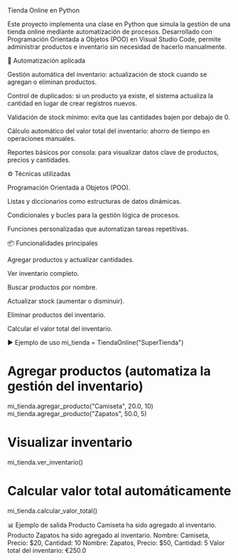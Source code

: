 Tienda Online en Python

Este proyecto implementa una clase en Python que simula la gestión de una tienda online mediante automatización de procesos.
Desarrollado con Programación Orientada a Objetos (POO) en Visual Studio Code, permite administrar productos e inventario sin necesidad de hacerlo manualmente.

🤖 Automatización aplicada

Gestión automática del inventario: actualización de stock cuando se agregan o eliminan productos.

Control de duplicados: si un producto ya existe, el sistema actualiza la cantidad en lugar de crear registros nuevos.

Validación de stock mínimo: evita que las cantidades bajen por debajo de 0.

Cálculo automático del valor total del inventario: ahorro de tiempo en operaciones manuales.

Reportes básicos por consola: para visualizar datos clave de productos, precios y cantidades.

⚙️ Técnicas utilizadas

Programación Orientada a Objetos (POO).

Listas y diccionarios como estructuras de datos dinámicas.

Condicionales y bucles para la gestión lógica de procesos.

Funciones personalizadas que automatizan tareas repetitivas.

📦 Funcionalidades principales

Agregar productos y actualizar cantidades.

Ver inventario completo.

Buscar productos por nombre.

Actualizar stock (aumentar o disminuir).

Eliminar productos del inventario.

Calcular el valor total del inventario.

▶️ Ejemplo de uso
mi_tienda = TiendaOnline("SuperTienda")

# Agregar productos (automatiza la gestión del inventario)
mi_tienda.agregar_producto("Camiseta", 20.0, 10)
mi_tienda.agregar_producto("Zapatos", 50.0, 5)

# Visualizar inventario
mi_tienda.ver_inventario()

# Calcular valor total automáticamente
mi_tienda.calcular_valor_total()

📊 Ejemplo de salida
Producto Camiseta ha sido agregado al inventario.
Producto Zapatos ha sido agregado al inventario.
Nombre: Camiseta, Precio: $20, Cantidad: 10
Nombre: Zapatos, Precio: $50, Cantidad: 5
Valor total del inventario: €250.0
